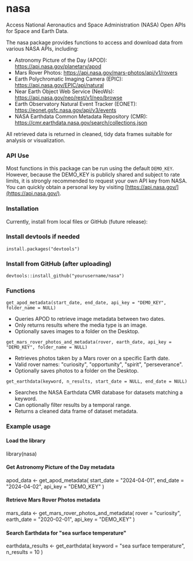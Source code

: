 # nasa

Access National Aeronautics and Space Administration (NASA) Open APIs for Space and Earth Data.

The nasa package provides functions to access and download data from various NASA APIs, including:
- Astronomy Picture of the Day (APOD): https://api.nasa.gov/planetary/apod
- Mars Rover Photos: https://api.nasa.gov/mars-photos/api/v1/rovers
- Earth Polychromatic Imaging Camera (EPIC): https://api.nasa.gov/EPIC/api/natural
- Near Earth Object Web Service (NeoWs): https://api.nasa.gov/neo/rest/v1/neo/browse
- Earth Observatory Natural Event Tracker (EONET): https://eonet.gsfc.nasa.gov/api/v3/events
- NASA Earthdata Common Metadata Repository (CMR): https://cmr.earthdata.nasa.gov/search/collections.json

All retrieved data is returned in cleaned, tidy data frames suitable for analysis or visualization.

### API Use

Most functions in this package can be run using the default `DEMO_KEY`. However, because the DEMO_KEY is publicly shared and subject to rate limits, it is strongly recommended to request your own API key from NASA. You can quickly obtain a personal key by visiting [https://api.nasa.gov/](https://api.nasa.gov/).

### Installation

Currently, install from local files or GitHub (future release):

### Install devtools if needed
`install.packages("devtools")`

### Install from GitHub (after uploading)
`devtools::install_github("yourusername/nasa")`

### Functions

`get_apod_metadata(start_date, end_date, api_key = "DEMO_KEY", folder_name = NULL)`
- Queries APOD to retrieve image metadata between two dates.
- Only returns results where the media type is an image.
- Optionally saves images to a folder on the Desktop.

`get_mars_rover_photos_and_metadata(rover, earth_date, api_key = "DEMO_KEY", folder_name = NULL)`
- Retrieves photos taken by a Mars rover on a specific Earth date.
- Valid rover names: "curiosity", "opportunity", "spirit", "perseverance".
- Optionally saves photos to a folder on the Desktop.

`get_earthdata(keyword, n_results, start_date = NULL, end_date = NULL)`
- Searches the NASA Earthdata CMR database for datasets matching a keyword.
- Can optionally filter results by a temporal range.
- Returns a cleaned data frame of dataset metadata.

### Example usage

#### Load the library
library(nasa)

#### Get Astronomy Picture of the Day metadata
apod_data <- get_apod_metadata(
  start_date = "2024-04-01",
  end_date = "2024-04-02",
  api_key = "DEMO_KEY"
)

#### Retrieve Mars Rover Photos metadata
mars_data <- get_mars_rover_photos_and_metadata(
  rover = "curiosity",
  earth_date = "2020-02-01",
  api_key = "DEMO_KEY"
)

#### Search Earthdata for "sea surface temperature"
earthdata_results <- get_earthdata(
  keyword = "sea surface temperature",
  n_results = 10
)


